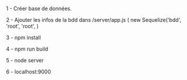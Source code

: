 1 - Créer base de données.


2 - Ajouter les infos de la bdd dans /server/app.js ( new Sequelize('bdd', 'root', 'root',  )


3 -  npm install


4 - npm run build


5 - node server


6 - localhost:9000
